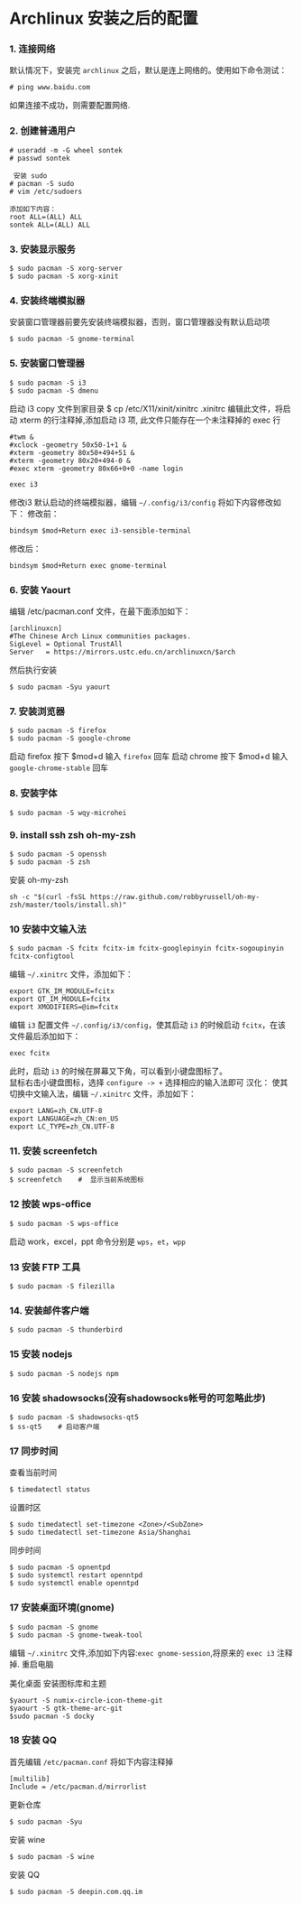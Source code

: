 # Archlinux 安装之后的配置

### 1. 连接网络
默认情况下，安装完 `archlinux` 之后，默认是连上网络的。使用如下命令测试：

```
# ping www.baidu.com
```
如果连接不成功，则需要配置网络.

### 2. 创建普通用户

```
# useradd -m -G wheel sontek
# passwd sontek

 安装 sudo
# pacman -S sudo 
# vim /etc/sudoers

添加如下内容：
root ALL=(ALL) ALL
sontek ALL=(ALL) ALL
```

### 3. 安装显示服务

```
$ sudo pacman -S xorg-server
$ sudo pacman -S xorg-xinit
```

### 4. 安装终端模拟器
安装窗口管理器前要先安装终端模拟器，否则，窗口管理器没有默认启动项
```
$ sudo pacman -S gnome-terminal
```
### 5. 安装窗口管理器
```
$ sudo pacman -S i3
$ sudo pacman -S dmenu
```
启动 i3
copy 文件到家目录
$ cp /etc/X11/xinit/xinitrc .xinitrc
编辑此文件，将启动 xterm 的行注释掉,添加启动 i3 项,
此文件只能存在一个未注释掉的 exec 行
```
#twm &
#xclock -geometry 50x50-1+1 &
#xterm -geometry 80x50+494+51 &
#xterm -geometry 80x20+494-0 &
#exec xterm -geometry 80x66+0+0 -name login

exec i3
```
修改i3 默认启动的终端模拟器，编辑 `~/.config/i3/config`
将如下内容修改如下：
修改前：
```
bindsym $mod+Return exec i3-sensible-terminal
```
修改后：
```
bindsym $mod+Return exec gnome-terminal
```
### 6. 安装 Yaourt
编辑 /etc/pacman.conf 文件，在最下面添加如下：

```
[archlinuxcn]
#The Chinese Arch Linux communities packages.
SigLevel = Optional TrustAll  
Server   = https://mirrors.ustc.edu.cn/archlinuxcn/$arch  
```

然后执行安装
```
$ sudo pacman -Syu yaourt
```

### 7. 安装浏览器
```
$ sudo pacman -S firefox
$ sudo pacman -S google-chrome
```
 启动 firefox 按下 $mod+d 输入 `firefox` 回车
 启动 chrome 按下 $mod+d 输入 `google-chrome-stable` 回车

### 8. 安装字体
```
$ sudo pacman -S wqy-microhei
```

### 9. install ssh zsh oh-my-zsh

```
$ sudo pacman -S openssh
$ sudo pacman -S zsh
```
安装 oh-my-zsh

```
sh -c "$(curl -fsSL https://raw.github.com/robbyrussell/oh-my-zsh/master/tools/install.sh)"
```

### 10 安装中文输入法

```
$ sudo pacman -S fcitx fcitx-im fcitx-googlepinyin fcitx-sogoupinyin fcitx-configtool
```
编辑 `~/.xinitrc` 文件，添加如下：
```
export GTK_IM_MODULE=fcitx
export QT_IM_MODULE=fcitx
export XMODIFIERS=@im=fcitx
```

编辑 `i3` 配置文件 `~/.config/i3/config`，使其启动 `i3` 的时候启动 `fcitx`，在该文件最后添加如下：
```
exec fcitx
```
此时，启动 `i3` 的时候在屏幕又下角，可以看到小键盘图标了。   
鼠标右击小键盘图标，选择 `configure -> +` 选择相应的输入法即可
汉化：
使其切换中文输入法，编辑 `~/.xinitrc` 文件，添加如下：
```
export LANG=zh_CN.UTF-8
export LANGUAGE=zh_CN:en_US
export LC_TYPE=zh_CN.UTF-8
```

### 11.  安装 screenfetch
```
$ sudo pacman -S screenfetch
$ screenfetch    #  显示当前系统图标
```

### 12 按装 wps-office
```
$ sudo pacman -S wps-office
```
启动 work，excel，ppt 命令分别是 `wps`，`et`，`wpp`

### 13 安装 FTP 工具

```
$ sudo pacman -S filezilla
```

### 14. 安装邮件客户端

```
$ sudo pacman -S thunderbird
```

### 15 安装 nodejs
```
$ sudo pacman -S nodejs npm
```

### 16 安装 shadowsocks(没有shadowsocks帐号的可忽略此步)
```
$ sudo pacman -S shadowsocks-qt5
$ ss-qt5	# 启动客户端
```

### 17 同步时间
查看当前时间
```
$ timedatectl status
```
设置时区
```
$ sudo timedatectl set-timezone <Zone>/<SubZone>
$ sudo timedatectl set-timezone Asia/Shanghai
```
同步时间
```
$ sudo pacman -S opnentpd
$ sudo systemctl restart openntpd
$ sudo systemctl enable openntpd
```

### 17 安装桌面环境(gnome)
```
$ sudo pacman -S gnome 
$ sudo pacman -S gnome-tweak-tool
```
编辑 `~/.xinitrc` 文件,添加如下内容:`exec gnome-session`,将原来的 `exec i3` 注释掉. 重启电脑

美化桌面
安装图标库和主题
```
$yaourt -S numix-circle-icon-theme-git
$yaourt -S gtk-theme-arc-git
$sudo pacman -S docky
```

### 18 安装 QQ
首先编辑 `/etc/pacman.conf` 将如下内容注释掉  

```
[multilib]
Include = /etc/pacman.d/mirrorlist
```
更新仓库
```
$ sudo pacman -Syu
```
安装 wine
```
$ sudo pacman -S wine
```

安装 QQ
```
$ sudo pacman -S deepin.com.qq.im
```






